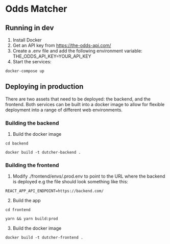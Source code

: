 # Odds Matcher
## Running in dev
1. Install Docker
2. Get an API key from https://the-odds-api.com/
3. Create a .env file and add the following environment variable: THE_ODDS_API_KEY=YOUR_API_KEY
3. Start the services:
```
docker-compose up
```

## Deploying in production
There are two assets that need to be deployed: the backend, and the frontend. Both services can be built into a docker image to allow for flexible deployment into a range of different web environments.

### Building the backend
1. Build the docker image
```
cd backend
```
```
docker build -t dutcher-backend .
```

### Building the frontend
1. Modify ./frontend/envs/.prod.env to point to the URL where the backend is deployed e.g the file should look something like this:
```
REACT_APP_API_ENDPOINT=https://backend.com/
```
2. Build the app
```
cd frontend
```
```
yarn && yarn build:prod
```
3. Build the docker image
```
docker build -t dutcher-frontend .
```

